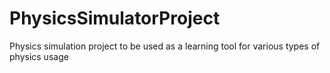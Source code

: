 # PhysicsSimulatorProject
Physics simulation project to be used as a learning tool for various types of physics usage
